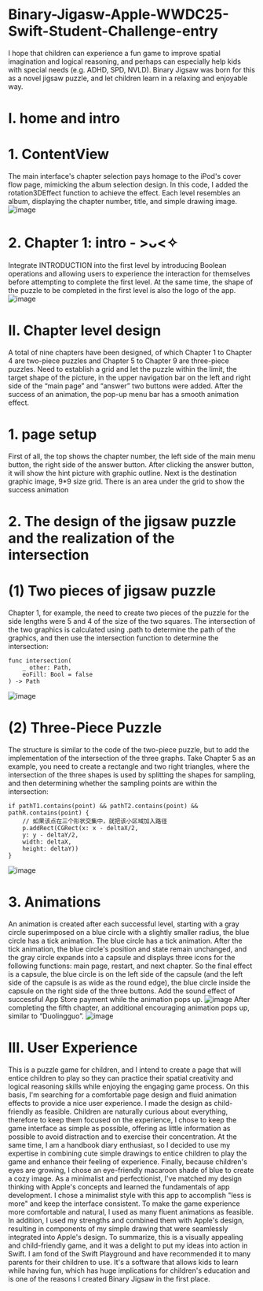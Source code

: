 # Binary-Jigasw-Apple-WWDC25-Swift-Student-Challenge-entry
I hope that children can experience a fun game to improve spatial imagination and logical reasoning, and perhaps can especially help kids with special needs (e.g. ADHD, SPD, NVLD). Binary Jigsaw was born for this as a novel jigsaw puzzle, and let children learn in a relaxing and enjoyable way.

# I. home and intro
# 1. ContentView
The main interface's chapter selection pays homage to the iPod's cover flow page, mimicking the album selection design.  In this code, I added the rotation3DEffect function to achieve the effect. Each level resembles an album, displaying the chapter number, title, and simple drawing image.
![image](https://github.com/user-attachments/assets/a2c0e513-b54d-437a-879d-3ad73c06db00)
# 2. Chapter 1: intro - >ᴗ<✧
Integrate INTRODUCTION into the first level by introducing Boolean operations and allowing users to experience the interaction for themselves before attempting to complete the first level. At the same time, the shape of the puzzle to be completed in the first level is also the logo of the app.
![image](https://github.com/user-attachments/assets/a95389bf-c54c-421c-a982-76168e2e8fcd)

# II. Chapter level design
A total of nine chapters have been designed, of which Chapter 1 to Chapter 4 are two-piece puzzles and Chapter 5 to Chapter 9 are three-piece puzzles. Need to establish a grid and let the puzzle within the limit, the target shape of the picture, in the upper navigation bar on the left and right side of the “main page” and “answer” two buttons were added. After the success of an animation, the pop-up menu bar has a smooth animation effect.
# 1. page setup
First of all, the top shows the chapter number, the left side of the main menu button, the right side of the answer button. After clicking the answer button, it will show the hint picture with graphic outline. Next is the destination graphic image, 9*9 size grid. There is an area under the grid to show the success animation
# 2. The design of the jigsaw puzzle and the realization of the intersection
# (1) Two pieces of jigsaw puzzle
Chapter 1, for example, the need to create two pieces of the puzzle for the side lengths were 5 and 4 of the size of the two squares. The intersection of the two graphics is calculated using .path to determine the path of the graphics, and then use the intersection function to determine the intersection:
```
func intersection(
    _ other: Path,
    eoFill: Bool = false
) -> Path
```
![image](https://github.com/user-attachments/assets/52a7e931-3fc3-43c8-ae27-85364b477e6a)
# (2) Three-Piece Puzzle
The structure is similar to the code of the two-piece puzzle, but to add the implementation of the intersection of the three graphs. Take Chapter 5 as an example, you need to create a rectangle and two right triangles, where the intersection of the three shapes is used by splitting the shapes for sampling, and then determining whether the sampling points are within the intersection:
```
if pathT1.contains(point) && pathT2.contains(point) && pathR.contains(point) {
    // 如果该点在三个形状交集中，就把该小区域加入路径
    p.addRect(CGRect(x: x - deltaX/2,
    y: y - deltaY/2,
    width: deltaX,
    height: deltaY))
}
```
![image](https://github.com/user-attachments/assets/52ddb8c6-4039-4be9-85a8-c01cf88c6397)
# 3. Animations
An animation is created after each successful level, starting with a gray circle superimposed on a blue circle with a slightly smaller radius, the blue circle has a tick animation. The blue circle has a tick animation. After the tick animation, the blue circle's position and state remain unchanged, and the gray circle expands into a capsule and displays three icons for the following functions: main page, restart, and next chapter. So the final effect is a capsule, the blue circle is on the left side of the capsule (and the left side of the capsule is as wide as the round edge), the blue circle inside the capsule on the right side of the three buttons. Add the sound effect of successful App Store payment while the animation pops up.
![image](https://github.com/user-attachments/assets/36b6b563-c6db-440d-a3cd-538589303cac)
After completing the fifth chapter, an additional encouraging animation pops up, similar to “Duolingguo”.
![image](https://github.com/user-attachments/assets/7f77cf7b-03ea-4084-8a8c-2e98b9236d77)

# III. User Experience
This is a puzzle game for children, and I intend to create a page that will entice children to play so they can practice their spatial creativity and logical reasoning skills while enjoying the engaging game process. On this basis, I'm searching for a comfortable page design and fluid animation effects to provide a nice user experience.
I made the design as child-friendly as feasible. Children are naturally curious about everything, therefore to keep them focused on the experience, I chose to keep the game interface as simple as possible, offering as little information as possible to avoid distraction and to exercise their concentration. At the same time, I am a handbook diary enthusiast, so I decided to use my expertise in combining cute simple drawings to entice children to play the game and enhance their feeling of experience. Finally, because children's eyes are growing, I chose an eye-friendly macaroon shade of blue to create a cozy image.
As a minimalist and perfectionist, I've matched my design thinking with Apple's concepts and learned the fundamentals of app development. I chose a minimalist style with this app to accomplish "less is more" and keep the interface consistent. To make the game experience more comfortable and natural, I used as many fluent animations as feasible. In addition, I used my strengths and combined them with Apple's design, resulting in components of my simple drawing that were seamlessly integrated into Apple's design.
To summarize, this is a visually appealing and child-friendly game, and it was a delight to put my ideas into action in Swift. I am fond of the Swift Playground and have recommended it to many parents for their children to use. It's a software that allows kids to learn while having fun, which has huge implications for children's education and is one of the reasons I created Binary Jigsaw in the first place.
